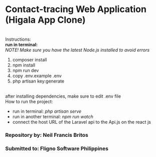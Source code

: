 # Contact-tracing Web Application (Higala App Clone)
<br>
Instructions:<br>
<strong>run in terminal:</strong><br>
    <i>NOTE! Make sure you have the latest Node.js installed to avoid errors</i><br>
<ol>
    <li>composer install</li>
    <li>npm install</li>
    <li>npm run dev</li>
    <li>copy .env.example .env</li>
    <li>php artisan key:generate</li>
</ol><br>
after installing dependencies, make sure to edit .env file <br>
How to run the project: <br>
<ul>
    <li>run in terminal: <i>php artisan serve</i></li>
    <li>run in another terminal: <i>npm run watch</i></li>
    <li>connect the host URL of the Laravel api to the Api.js on the react js</li>
</ul>


<h3>Repository by: <strong>Neil Francis Britos</strong></h3>
<h3>Submitted to: <strong>Fligno Software Philippines</strong></h3>

